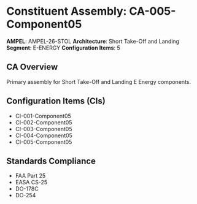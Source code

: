 # Constituent Assembly: CA-005-Component05

**AMPEL**: AMPEL-26-STOL
**Architecture**: Short Take-Off and Landing
**Segment**: E-ENERGY
**Configuration Items**: 5

## CA Overview
Primary assembly for Short Take-Off and Landing E Energy components.

## Configuration Items (CIs)
- CI-001-Component05
- CI-002-Component05
- CI-003-Component05
- CI-004-Component05
- CI-005-Component05

## Standards Compliance
- FAA Part 25
- EASA CS-25
- DO-178C
- DO-254
